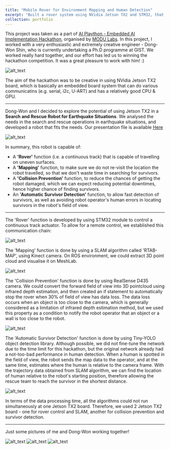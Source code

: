 ```yaml
---
title: "Mobile Rover for Environment Mapping and Human Detection"
excerpt: "Built a rover system using NVidia Jetson TX2 and STM32, that is capable of mapping disaster environment and simultaneously searching for survivors."
collection: portfolio
---
```


This project was taken as a part of [AI Plaython - Embedded AI Implementation Hackathon](https://event-us.kr/modu/event/4448), organised by [MODU Labs](http://www.modulabs.co.kr/). In this project, I worked with a very enthusiastic and extremely creative engineer -  Dong-Won Shin, who is currently undertaking a Ph.D programme at GIST. We worked really hard together, and our effort has led us to winning the hackathon competition. It was a great pleasure to work with him! :) 

![alt_text](https://github.com/changh95/changh95.github.io/blob/master/images/portfolio_4_4.jpg?raw=true)

The aim of the hackathon was to be creative in using NVidia Jetson TX2 board, which is basically an embedded board system that can do various communicatins (e.g. serial, i2c, U-ART) and has a relatively good CPU & GPU.

---------------------------------------------------

Dong-Won and I decided to explore the potential of using Jetson TX2 in a **Search and Rescue Robot for Earthquake Situations**. We analysed the needs in the search and rescue operations in earthquake situations, and developed a robot that fits the needs. Our presentation file is available [Here](https://github.com/changh95/changh95.github.io/blob/master/files/20181215%20AI%20%ED%94%8C%EB%A0%88%EC%9D%B4%ED%86%A4%20%EB%B0%9C%ED%91%9C%EC%9E%90%EB%A3%8C.pptx?raw=true)

![alt_text](https://github.com/changh95/changh95.github.io/blob/master/files/portfolio-4-5.jpg?raw=true)

In summary, this robot is capable of:
  - A **'Rover'** function (i.e. a continuous track) that is capable of travelling on uneven surfaces.
  - A **'Mapping'** function, to make sure we do not re-visit the location the robot travelled, so that we don't waste time in searching for survivors.
  - A **'Collision Prevention'** function, to reduce the chances of getting the robot damaged, which we can expect reducing potential downtimes, hence higher chance of finding survivors.
  - An **'Automatic Survivor Detection'** function, to allow fast detection of survivors, as well as avoiding robot operator's human errors in locating survivors in the robot's field of view.
  
--------------------------------------------------
  
The 'Rover' function is developed by using STM32 module to control a continuous track actuator. To allow for a remote control, we established this communication chain: 

 ![alt_text](https://github.com/changh95/changh95.github.io/blob/master/files/portfolio-4-1.png?raw=true)

The 'Mapping' function is done by using a SLAM algorithm called 'RTAB-MAP', using Kinect camera. On ROS environment, we could extract 3D point cloud and visualise it on MeshLab.

![alt_text](https://github.com/changh95/changh95.github.io/blob/master/files/portfolio-4-2.png?raw=true)

The 'Collision Prevention' function is done by using RealSense D435 camera. We could convert the forward field of view into 3D pointcloud using infrared depth estimation, and then created an if statement to automatically stop the rover when 30% of field of view has data loss. The data loss occurs when an object is too close to the camera, which is generally considered as a limitation of infrared depth estimation method, but we used this property as a condition to notify the robot operator that an object or a wall is too close to the robot.

![alt_text](https://github.com/changh95/changh95.github.io/blob/master/files/portfolio-4-3.png?raw=true)

The 'Automatic Survivor Detection' function is done by using Tiny-YOLO object detection library. Although possible, we did not fine-tune the network due to the time limit for this hackathon, but the original network already had a not-too-bad performance in human detection. When a human is spotted in the field of view, the robot sends the map data to the operator, and at the same time, estimates where the human is relative to the camera frame. With the trajectory data obtained from SLAM algorithm, we can find the location of human relative to the robot's starting position, therefore allowing the rescue team to reach the survivor in the shortest distance.

![alt_text](https://github.com/changh95/changh95.github.io/blob/master/files/portfolio-4-4.png?raw=true)

In terms of the data processing time, all the algorithms could not run simultaneously at one Jetson TX2 board. Therefore, we used 2 Jetson TX2 board - one for rover control and SLAM, another for collision prevention and survivor detection.

-------------------------------

Just some pictures of me and Dong-Won working together!

![alt_text](https://github.com/changh95/changh95.github.io/blob/master/images/portfolio_4_1.jpg?raw=true)
![alt_text](https://github.com/changh95/changh95.github.io/blob/master/images/portfolio_4_3.jpg?raw=true)
![alt_text](https://github.com/changh95/changh95.github.io/blob/master/files/portfolio-4-gif.gif?raw=true)
